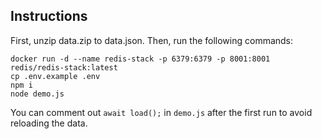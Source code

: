 ## Instructions

First, unzip data.zip to data.json. Then, run the following commands:

```shell
docker run -d --name redis-stack -p 6379:6379 -p 8001:8001 redis/redis-stack:latest
cp .env.example .env
npm i
node demo.js
```

You can comment out `await load();` in `demo.js` after the first run to avoid reloading the data.
